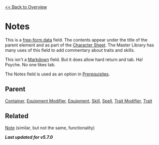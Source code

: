 [<< Back to Overview](./Overview.md "Overview")

# Notes
This is a [free-form data](./Free-Form%20Data.md "Free-Form Data") field. The contents appear under the title of the parent element and as part of the [Character Sheet](./Character%20Sheet.md "Character Sheet"). The Master Library has many uses of this field to add commentary about traits and skills.

This isn't a [Markdown](./Markdown.md "Markdown") field. But it does allow hard return and tab. Ha! Psyche. No one likes tab.

The Notes field is used as an option in [Prerequisites](./Prerequisites.md "Prerequisites").

## Parent
[Container](./Container.md "Container"), [Equipment Modifier](./Equipment%20Modifier.md "Equipment Modifier"), [Equipment](./Equipment.md "Equipment"), [Skill](./Skill.md "Skill"), [Spell](./Spell.md "Spell"), [Trait Modifier](./Trait%20Modifier.md "Trait Modifier"), [Trait](./Trait.md "Trait Modifier")

## Related
[Note](./Note.md "Note") (similar, but not the same, functionality)

***Last updated for v5.7.0***